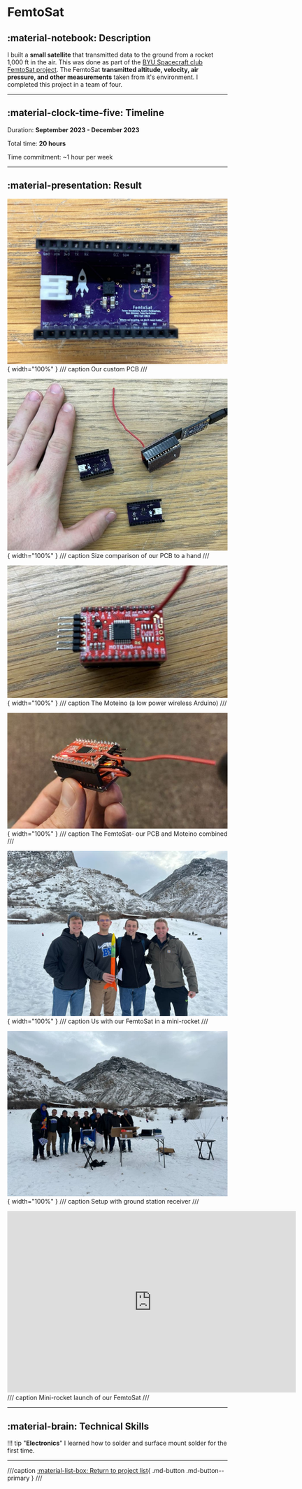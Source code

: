 # FemtoSat

## :material-notebook: Description

I built a **small satellite** that transmitted data to the ground from a rocket 1,000 ft in the air. This was done as part of the [BYU Spacecraft club FemtoSat project](https://spacecraft.byu.edu/club/beginner/femtosat). The FemtoSat **transmitted altitude, velocity, air pressure, and other measurements** taken from it's environment. I completed this project in a team of four.

***

## :material-clock-time-five: Timeline

Duration: **September 2023 - December 2023**

Total time: **20 hours**

Time commitment: ~1 hour per week

***

## :material-presentation: Result

![femtosat](assets/femtosat/FEMTOSAT1.jpg){ width="100%" }
/// caption
Our custom PCB
///

![femtosat](assets/femtosat/FEMTOSAT2.jpg){ width="100%" }
/// caption
Size comparison of our PCB to a hand
///

![femtosat](assets/femtosat/FEMTOSAT3.jpg){ width="100%" }
/// caption
The Moteino (a low power wireless Arduino)
///

![femtosat](assets/femtosat/FEMTOSAT4.jpg){ width="100%" }
/// caption
The FemtoSat- our PCB and Moteino combined
///

![femtosat](assets/femtosat/FEMTOSAT5.jpg){ width="100%" }
/// caption
Us with our FemtoSat in a mini-rocket
///

![femtosat](assets/femtosat/FEMTOSAT6.jpg){ width="100%" }
/// caption
Setup with ground station receiver
///

<iframe width="660" height="415" src="https://www.youtube.com/embed/YSmnWVChJMg?si=lqy4in4H-aCL0kYT" title="YouTube video player" frameborder="0" allow="accelerometer; autoplay; clipboard-write; encrypted-media; gyroscope; picture-in-picture; web-share" referrerpolicy="strict-origin-when-cross-origin" allowfullscreen></iframe>
/// caption
Mini-rocket launch of our FemtoSat
///

***

## :material-brain: Technical Skills

!!! tip "**Electronics**"
    I learned how to solder and surface mount solder for the first time.

***
///caption
[:material-list-box: Return to project list](/project-portfolio/complete-project-portfolio/#__tabbed_1_2){ .md-button .md-button--primary }
///